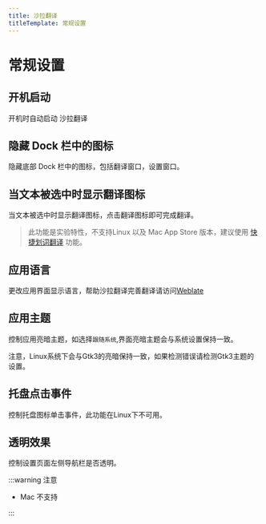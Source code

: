```yaml
---
title: 沙拉翻译
titleTemplate: 常规设置
---
```


# 常规设置

## 开机启动

开机时自动启动 沙拉翻译

## 隐藏 Dock 栏中的图标

隐藏底部 Dock 栏中的图标，包括翻译窗口，设置窗口。

## 当文本被选中时显示翻译图标

当文本被选中时显示翻译图标，点击翻译图标即可完成翻译。

> 此功能是实验特性，不支持Linux 以及 Mac App Store 版本，建议使用 [快捷划词翻译](/docs/quick-translate) 功能。

## 应用语言

更改应用界面显示语言，帮助沙拉翻译完善翻译请访问[Weblate](https://hosted.weblate.org/engage/saladict-app/)

## 应用主题

控制应用亮暗主题，如选择`跟随系统`,界面亮暗主题会与系统设置保持一致。

注意，Linux系统下会与Gtk3的亮暗保持一致，如果检测错误请检测Gtk3主题的设置。

## 托盘点击事件

控制托盘图标单击事件，此功能在Linux下不可用。

## 透明效果

控制设置页面左侧导航栏是否透明。

:::warning 注意

- Mac 不支持

:::
